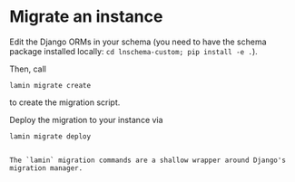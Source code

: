 # Migrate an instance

Edit the Django ORMs in your schema (you need to have the schema package installed locally: `cd lnschema-custom; pip install -e .`).

Then, call

```
lamin migrate create
```

to create the migration script.

Deploy the migration to your instance via

```
lamin migrate deploy
```

```{note}

The `lamin` migration commands are a shallow wrapper around Django's migration manager.

```
